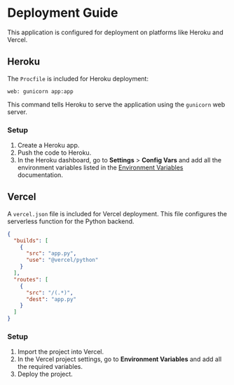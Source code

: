 # Deployment Guide

This application is configured for deployment on platforms like Heroku and Vercel.

## Heroku

The `Procfile` is included for Heroku deployment:

```
web: gunicorn app:app
```

This command tells Heroku to serve the application using the `gunicorn` web server.

### Setup

1.  Create a Heroku app.
2.  Push the code to Heroku.
3.  In the Heroku dashboard, go to **Settings** > **Config Vars** and add all the environment variables listed in the [Environment Variables](./environment.md) documentation.

## Vercel

A `vercel.json` file is included for Vercel deployment. This file configures the serverless function for the Python backend.

```json
{
  "builds": [
    {
      "src": "app.py",
      "use": "@vercel/python"
    }
  ],
  "routes": [
    {
      "src": "/(.*)",
      "dest": "app.py"
    }
  ]
}
```

### Setup

1.  Import the project into Vercel.
2.  In the Vercel project settings, go to **Environment Variables** and add all the required variables.
3.  Deploy the project.
